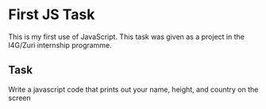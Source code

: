 # First JS Task
This is my first use of JavaScript. This task was given as a project in the I4G/Zuri internship programme.
## Task
Write a javascript code that prints out your name, height, and country on the screen
